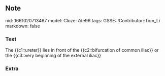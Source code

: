## Note
nid: 1661020713467
model: Cloze-7de96
tags: GSSE::!Contributor::Tom_Li
markdown: false

### Text
<div>
  The {{c1::ureter}} lies in front of the {{c2::bifurcation of
  common iliac}} or the {{c3::very beginning of the external
  iliac}}
</div>

### Extra

